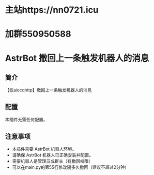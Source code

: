 # 主站https://nn0721.icu

# 加群550950588

# AstrBot 撤回上一条触发机器人的消息

## 简介

【仅aiocqhttp】撤回上一条触发机器人的消息

## 配置

本插件无需任何配置。

## 注意事项

*   本插件需要 AstrBot 机器人环境。
*   请确保 AstrBot 机器人已正确安装并配置。
*   需要机器人是管理员或群主（有撤回权限）
*   可以在main.py的第55行修改隔多久撤回（建议不超过2分钟）
